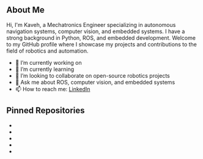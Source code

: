 ## About Me

Hi, I'm Kaveh, a Mechatronics Engineer specializing in autonomous navigation systems, computer vision, and embedded systems. I have a strong background in Python, ROS, and embedded development. Welcome to my GitHub profile where I showcase my projects and contributions to the field of robotics and automation.

- 🔭 I’m currently working on []()
- 🌱 I’m currently learning
- 👯 I’m looking to collaborate on open-source robotics projects
- 💬 Ask me about ROS, computer vision, and embedded systems
- 📫 How to reach me: [LinkedIn](https://www.linkedin.com/in/kaveh-sedigh)

## Pinned Repositories

- []()
- []()
- []()
- []()
- []()
